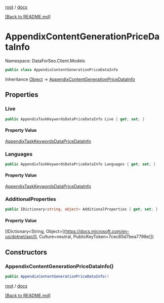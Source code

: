 [root](./../ "root") / [docs](./ "docs")

[[Back to README.md]](./../README.md "[Back to README.md]")

# AppendixContentGenerationPriceDataInfo

Namespace: DataForSeo.Client.Models

```csharp
public class AppendixContentGenerationPriceDataInfo
```

Inheritance [Object](https://docs.microsoft.com/en-us/dotnet/api/Object) → [AppendixContentGenerationPriceDataInfo](./AppendixContentGenerationPriceDataInfo.md)

## Properties

### **Live**

```csharp
public AppendixTaskKeywordsDataPriceDataInfo Live { get; set; }
```

#### Property Value

[AppendixTaskKeywordsDataPriceDataInfo](./AppendixTaskKeywordsDataPriceDataInfo.md)<br>

### **Languages**

```csharp
public AppendixTaskKeywordsDataPriceDataInfo Languages { get; set; }
```

#### Property Value

[AppendixTaskKeywordsDataPriceDataInfo](./AppendixTaskKeywordsDataPriceDataInfo.md)<br>

### **AdditionalProperties**

```csharp
public IDictionary<string, object> AdditionalProperties { get; set; }
```

#### Property Value

[IDictionary&lt;String, Object&gt;](https://docs.microsoft.com/en-us/dotnet/api/0, Culture=neutral, PublicKeyToken=7cec85d7bea7798e]])<br>

## Constructors

### **AppendixContentGenerationPriceDataInfo()**

```csharp
public AppendixContentGenerationPriceDataInfo()
```

[root](./../ "root") / [docs](./ "docs")

[[Back to README.md]](./../README.md "[Back to README.md]")